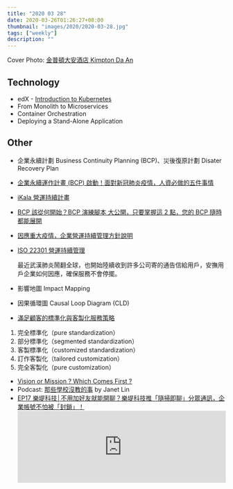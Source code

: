 ```yaml
---
title: "2020 03 28"
date: 2020-03-26T01:26:27+08:00
thumbnail: "images/2020/2020-03-28.jpg"
tags: ["weekly"]
description: ""
---
```


Cover Photo: [金普頓大安酒店 Kimpton Da An](https://www.ihg.com/kimptonhotels/hotels/tw/zh/da-an-hotel-taipei/tpekm/hoteldetail)

## Technology

* edX - [Introduction to Kubernetes](https://www.edx.org/course/introduction-to-kubernetes)
 * From Monolith to Microservices
 * Container Orchestration
 * Deploying a Stand-Alone Application

## Other

* 企業永續計劃 Business Continuity Planning (BCP)、災後復原計劃 Disater Recovery Plan
 * [企業永續運作計畫 (BCP) 啟動！面對新冠肺炎疫情，人資必做的五件事情](https://www.mayohr.com/apollo/business-continuity-planning/)
 * [iKala 營運持續計畫](https://www.facebook.com/iKala.tv/photos/pcb.3476071562409775/3476212859062312/?type=3&theater)
 * [BCP 該從何開始？BCP 演練腳本 大公開，只要掌握這 2 點，您的 BCP 隨時都能展開](https://blog.cloudmax.com.tw/2-important-points-of-bcp-script/)
 * [因應重大疫情，企業營運持續管理方針說明](https://home.kpmg/tw/zh/home/insights/2020/03/the-business-implications-of-coronavirus/business-continuity-planning.html)
 * [ISO 22301 營運持續管理](https://www.bsigroup.com/zh-TW/ISO-22301-Business-Continuity/)

    最近武漢肺炎鬧翻全球，也開始陸續收到許多公司寄的通告信給用戶，安撫用戶企業如何因應，確保服務不會停擺。

* 影響地圖 Impact Mapping
* 因果循環圖 Causal Loop Diagram (CLD)

* [滿足顧客的標準化與客製化服務策略](https://mymkc.com/article/content/22447)
 1. 完全標準化（pure standardization）
 2. 部分標準化（segmented standardization）
 3. 客製標準化（customized standardization）
 4. 訂作客製化（tailored customization）
 5. 完全客製化（pure customization）
* [Vision or Mission ? Which Comes First ?](https://www.pmtone.com/vision-or-mission-which-comes-first/)
* Podcast: [那些學校沒教的事](https://podcasts.apple.com/tw/podcast/那些學校沒教的事/id1475701538) by Janet Lin
* [EP17 樂堤科技│不用加好友就能開聊？樂堤科技推「隨掃即聊」分眾通訊，企業帳號不怕被「封鎖」！](https://soundcloud.com/user-2027219/ep17-funtek) <iframe width="100%" height="166" scrolling="no" frameborder="no" allow="autoplay" src="https://w.soundcloud.com/player/?url=https%3A//api.soundcloud.com/tracks/781547482&color=%23ff5500&auto_play=false&hide_related=false&show_comments=true&show_user=true&show_reposts=false&show_teaser=true"></iframe>
